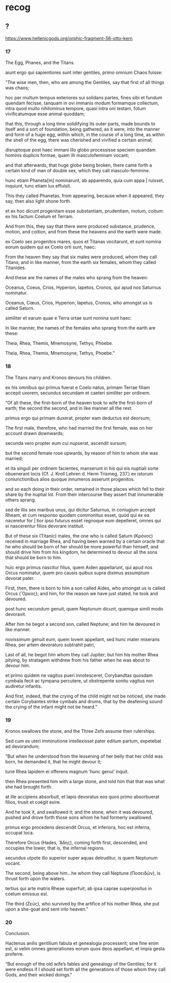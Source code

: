 
# recog
## ?
https://www.hellenicgods.org/orphic-fragment-56-otto-kern

### 17
The Egg, Phanes, and the Titans.

aiunt ergo qui sapientiores sunt inter gentiles, primo omnium Chaos fuisse: 

“The wise men, then, who are among the Gentiles, say that first of all things was chaos; 

hoc per multum tempus exteriores sui solidans partes, fines sibi et fundum quendam fecisse, tanquam in ovi immanis modum formamque collectum, intra quod multo nihilominus tempore, quasi intra oni testam, fotum vivificatumque esse animal quoddam; 

that this, through a long time solidifying its outer parts, made bounds to itself and a sort of foundation, being gathered, as it were, into the manner and form of a huge egg, within which, in the course of a long time, as within the shell of the egg, there was cherished and vivified a certain animal; 

disruptoque post haec immani illo globo processisse speciem quandam hominis duplicis formae, quam illi masculofeminam vocant; 

and that afterwards, that huge globe being broken, there came forth a certain kind of man of double sex, which they call masculo-feminine. 

hunc etiam Phaneta[m] nominarunt, ab apparendo, quia cum appa | ruisset, inquiunt, tunc etiam lux effulsit. 

This they called Phanetas, from appearing, because when it appeared, they say, then also light shone forth. 

et ex hoc dicunt progenitam esse substantiam, prudentiam, motum, coitum: ex his factum Coelum et Terram. 

And from this, they say that there were produced substance, prudence, motion, and coition, and from these the heavens and the earth were made. 

ex Coelo sex progenitos mares, quos et Titanas vocitarunt, et sunt nomina eorum quidem qui ex Coelo orti sunt, haec: 

From the heaven they say that six males were produced, whom they call Titans; and in like manner, from the earth six females, whom they called Titanides. 

And these are the names of the males who sprang from the heaven: 

Oceanus, Coeus, Crios, Hyperion, Iapetos, Cronos, qui apud nos Saturnus nominatur. 

Oceanus, Cœus, Crios, Hyperion, Iapetus, Cronos, who amongst us is called Saturn. 

similiter et earum quae e Terra ortae sunt nomina sunt haec: 

In like manner, the names of the females who sprang from the earth are these: 

Theia, Rhea, Themis, Mnemosyne, Tethys, Phoebe.

Theia, Rhea, Themis, Mnemosyne, Tethys, Phoebe.”

### 18
The Titans marry and Kronos devours his children.

ex his omnibus qui primus fuerat e Coelo natus, primam Terrae filiam accepit uxorem, secundus secundam et caeteri similiter per ordinem. 

“Of all these, the first-born of the heaven took to wife the first-born of earth; the second the second, and in like manner all the rest. 

primus ergo qui primam duxerat, propter eam deductus est deorsum; 

The first male, therefore, who had married the first female, was on her account drawn downwards; 

secunda vero propter eum cui nupserat, ascendit sursum; 

but the second female rose upwards, by reason of him to whom she was married; 

et ita singuli per ordinem facientes, manserunt in his qui eis nuptiali sorte obuenerant locis (Cf. J. Kroll Lehren d. Herm Trismeg. 237.) ex istorum coniunctionibus alios quoque innumeros asserunt progenitos. 

and so each doing in their order, remained in those places which fell to their share by the nuptial lot. From their intercourse they assert that innumerable others sprang. 

sed de illis sex maribus unus, qui dicitur Saturnus, in coniugium accepit Rheam, et cum responso quodam commonitus esset, quod qui ex ea naceretur for | tior ipso futurus esset regnoque eum depelleret, omnes qui ei nascerentur filios devorare instituit. 

But of these six (Titanic) males, the one who is called Saturn (Κρόνος) received in marriage Rhea, and having been warned by a certain oracle that he who should be born of her should be more powerful than himself, and should drive him from his kingdom, he determined to devour all the sons that should be born to him. 

huic ergo primus nascitur filius, quem Aiden appellarunt, qui apud nos Orcus nominatur, quem pro causis quibus supra diximus assumptum devorat pater. 

First, then, there is born to him a son called Aides, who amongst us is called Orcus (Ὅρκος); and him, for the reason we have just stated, he took and devoured. 

post hunc secundum genuit, quem Neptunum dicunt, quemque simili modo devoravit. 

After him he begot a second son, called Neptune; and him he devoured in like manner. 

novissimum genuit eum, quem Iovem appellant, sed hunc mater miserans Rhea, per artem devoraturo subtrahit patri, 

Last of all, he begot him whom they call Jupiter; but him his mother Rhea pitying, by stratagem withdrew from his father when he was about to devour him. 

et primo quidem ne vagitus pueri innotesceret, Corybandtas quosdam cymbala fecit ac tympana percutere, ut obstrepente sonitu vagitus non audiretur infantis.

And first, indeed, that the crying of the child might not be noticed, she made certain Corybantes strike cymbals and drums, that by the deafening sound the crying of the infant might not be heard.”

### 19
Kronos swallows the stone, and the Three Zefs assume their rulerships.

Sed cum ex uteri imminutione intellexisset pater editum partum, expetebat ad devorandum; 

"But when he understood from the lessening of her belly that her child was born, he demanded it, that he might devour it; 

tune Rhea lapidem ei offerens magnum ‘hunc genui’ inquit. 

then Rhea presented him with a large stone, and told him that that was what she had brought forth. 

at ille accipiens absorbuit, et lapis devoratus eos quos primo absorbuerat filios, trusit et coëgit exire. 

And he took it, and swallowed it; and the stone, when it was devoured, pushed and drove forth those sons whom he had formerly swallowed. 

primus ergo procedens descendit Orcus, et inferiora, hoc est inferna, occupat loca. 

Therefore Orcus (Hades, ᾍδης), coming forth first, descended, and occupies the lower, that is, the infernal regions. 

secundus utpote illo superior super aquas detruditur, is quem Neptunum vocant. 

The second, being above him...he whom they call Neptune (Ποσειδῶν), is thrust forth upon the waters. 

tertius qui arte matris Rheae superfuit, ab ipsa caprae superpositus in coelum emissus est.

The third (Ζεὺς), who survived by the artifice of his mother Rhea, she put upon a she-goat and sent into heaven.”

### 20
Conclusion.

Hactenus anilis gentilium fabula et genealogia processerit; sine fine enim est, si velim omnes generationes eorum quos deos appellant, et impia gesta proferre.

“But enough of the old wife’s fables and genealogy of the Gentiles; for it were endless if I should set forth all the generations of those whom they call Gods, and their wicked doings."